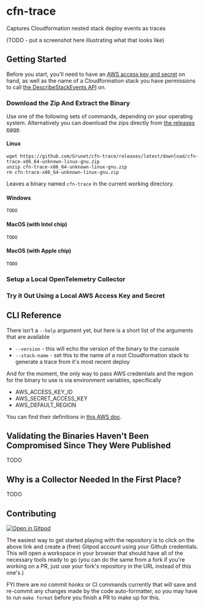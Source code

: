 # cfn-trace

Captures Cloudformation nested stack deploy events as traces

(TODO - put a screenshot here illustrating what that looks like)

## Getting Started

Before you start, you'll need to have an
[AWS access key and secret](https://docs.aws.amazon.com/general/latest/gr/aws-sec-cred-types.html#access-keys-and-secret-access-keys)
on hand, as well as the name of a Cloudformation stack you have permissions to
call
[the DescribeStackEvents API](https://docs.aws.amazon.com/AWSCloudFormation/latest/APIReference/API_DescribeStackEvents.html)
on.

### Download the Zip And Extract the Binary

Use one of the following sets of commands, depending on your operating system.
Alternatively you can download the zips directly from
[the releases page](https://github.com/Grunet/cfn-trace/releases).

#### Linux

```
wget https://github.com/Grunet/cfn-trace/releases/latest/download/cfn-trace-x86_64-unknown-linux-gnu.zip
unzip cfn-trace-x86_64-unknown-linux-gnu.zip
rm cfn-trace-x86_64-unknown-linux-gnu.zip
```

Leaves a binary named `cfn-trace` in the current working directory.

#### Windows

```
TODO
```

#### MacOS (with Intel chip)

```
TODO
```

#### MacOS (with Apple chip)

```
TODO
```

### Setup a Local OpenTelemetry Collector

### Try it Out Using a Local AWS Access Key and Secret

## CLI Reference

There isn't a `--help` argument yet, but here is a short list of the arguments
that are available

- `--version` - this will echo the version of the binary to the console
- `--stack-name` - set this to the name of a root Cloudformation stack to
  generate a trace from it's most recent deploy

And for the moment, the only way to pass AWS credentials and the region for the
binary to use is via environment variables, specifically

- AWS_ACCESS_KEY_ID
- AWS_SECRET_ACCESS_KEY
- AWS_DEFAULT_REGION

You can find their definitions in
[this AWS doc](https://docs.aws.amazon.com/cli/latest/userguide/cli-configure-envvars.html).

## Validating the Binaries Haven't Been Compromised Since They Were Published

TODO

## Why is a Collector Needed In the First Place?

TODO

## Contributing

[![Open in Gitpod](https://gitpod.io/button/open-in-gitpod.svg)](https://gitpod.io/#https://github.com/Grunet/cfn-trace)

The easiest way to get started playing with the repository is to click on the
above link and create a (free) Gitpod account using your Github credentials.
This will open a workspace in your browser that should have all of the necessary
tools ready to go (you can do the same from a fork if you're working on a PR,
just use your fork's repository in the URL instead of this one's.)

FYI there are no commit hooks or CI commands currently that will save and
re-commit any changes made by the code auto-formatter, so you may have to run
`make format` before you finish a PR to make up for this.
